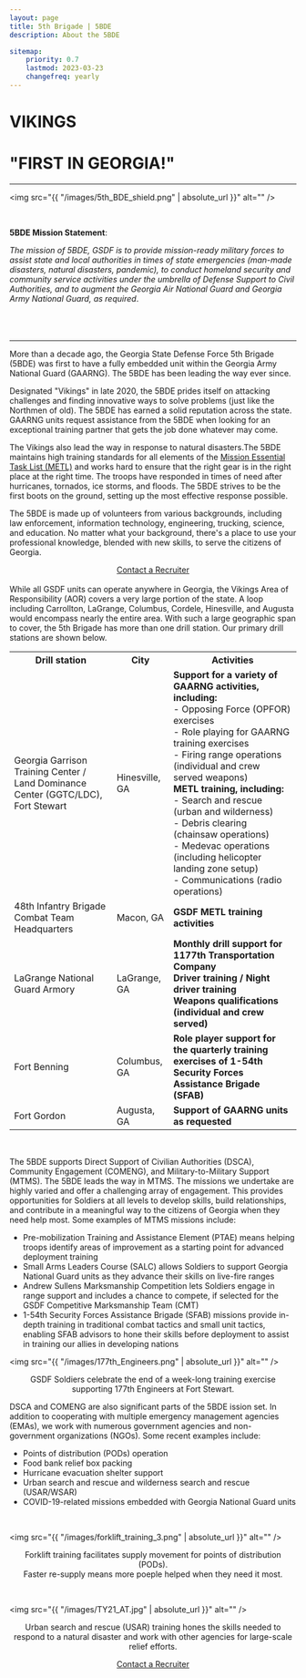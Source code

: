 ```yaml
---
layout: page
title: 5th Brigade | 5BDE
description: About the 5BDE

sitemap:
    priority: 0.7
    lastmod: 2023-03-23
    changefreq: yearly
---
```




# **VIKINGS**
# "FIRST IN GEORGIA!"

---

<span class="image left"><img src="{{ "/images/5th_BDE_shield.png" | absolute_url }}" alt="" /></span>

<br>


**5BDE Mission Statement**:

  *The mission of 5BDE, GSDF is to provide mission-ready military forces to assist state and local authorities in times of state emergencies (man-made disasters, natural disasters, pandemic), to conduct homeland security and community service activities under the umbrella of Defense Support to Civil Authorities, and to augment the Georgia Air National Guard and Georgia Army National Guard, as required*.
<br>
<br>
<br>
<br>

---

More than a decade ago, the Georgia State Defense Force 5th Brigade (5BDE) was first to have a fully embedded unit within the Georgia Army National Guard (GAARNG). The 5BDE has been leading the way ever since.


Designated "Vikings" in late 2020, the 5BDE prides itself on attacking challenges and finding innovative ways to solve problems (just like the Northmen of old). The 5BDE has earned a solid reputation across the state. GAARNG units request assistance from the 5BDE when looking for an exceptional training partner that gets the job done whatever may come.


The Vikings also lead the way in response to natural disasters.The 5BDE maintains high training standards for all elements of the [Mission Essential Task List (METL)](/pages/about/#basic-mission-essential-task-list-bmetl) and works hard to ensure that the right gear is in the right place at the right time. The troops have responded in times of need after hurricanes, tornados, ice storms, and floods. The 5BDE strives to be the first boots on the ground, setting up the most effective response possible.


The 5BDE is made up of volunteers from various backgrounds, including law enforcement, information technology, engineering, trucking, science, and education. No matter what your background, there's a place to use your professional knowledge, blended with new skills, to serve the citizens of Georgia.


<div align="center">
<a href="/pages/join">Contact a Recruiter</a>
</div>
<br>
While all GSDF units can operate anywhere in Georgia, the Vikings Area of Responsibility (AOR) covers a very large portion of the state. A loop including Carrollton, LaGrange, Columbus, Cordele, Hinesville, and Augusta would encompass nearly the entire area. With such a large geographic span to cover, the 5th Brigade has more than one drill station. Our primary drill stations are shown below.




<table>
  <tr>
    <th>Drill station</th>
    <th>City</th>
    <th>Activities</th>
  </tr>
  <tr>
    <td>Georgia Garrison Training Center / Land Dominance Center (GGTC/LDC), Fort Stewart</td>
    <td>Hinesville, GA</td>
    <td><b>Support for a variety of GAARNG activities, including:</b><br>
    - Opposing Force (OPFOR) exercises<br>
    - Role playing for GAARNG training exercises<br>
    - Firing range operations (individual and crew served weapons)<br>
    <b>METL training, including:</b><br>
    - Search and rescue (urban and wilderness)<br>
    - Debris clearing (chainsaw operations)<br>
    - Medevac operations (including helicopter landing zone setup)<br>
    - Communications (radio operations)</td>
  </tr>
  <tr>
    <td>48th Infantry Brigade Combat Team Headquarters</td>
    <td>Macon, GA</td>
    <td><b>GSDF METL training activities</b></td>
  </tr>
  <tr>
    <td>LaGrange National Guard Armory</td>
    <td>LaGrange, GA</td>
    <td><b>Monthly drill support for 1177th Transportation Company</b><br>
    <b>Driver training / Night driver training</b><br>
    <b>Weapons qualifications (individual and crew served)</b><br>
    </td>
  </tr>
  <tr>
    <td>Fort Benning</td>
    <td>Columbus, GA</td>
    <td><b>Role player support for the quarterly training exercises of 1-54th Security Forces Assistance Brigade (SFAB)</b></td>
  </tr>
  <tr>
    <td>Fort Gordon</td>
    <td>Augusta, GA</td>
    <td><b>Support of GAARNG units as requested</b><br>
    </td>
  </tr>
</table>

<br>


The 5BDE supports Direct Support of Civilian Authorities (DSCA), Community Engagement (COMENG), and Military-to-Military Support (MTMS).
The 5BDE leads the way in MTMS. The missions we undertake are highly varied and offer a challenging array of engagement. This provides opportunities for Soldiers at all levels to develop skills, build relationships, and contribute in a meaningful way to the citizens of Georgia when they need help most. Some examples of MTMS missions include:


 - Pre-mobilization Training and Assistance Element (PTAE) means helping troops identify areas of improvement as a starting point for advanced deployment training
 - Small Arms Leaders Course (SALC) allows Soldiers to support Georgia National Guard units as they advance their skills on live-fire ranges
 - Andrew Sullens Marksmanship Competition lets Soldiers engage in range support and includes a chance to compete, if selected for the GSDF Competitive Marksmanship Team (CMT)
 - 1-54th Security Forces Assistance Brigade (SFAB) missions provide in-depth training in traditional combat tactics and small unit tactics, enabling SFAB advisors to hone their skills before deployment to assist in training our allies in developing nations

<span class="image fit"><img src="{{ "/images/177th_Engineers.png" | absolute_url }}" alt="" /></span>
<p style="text-align: center;">GSDF Soldiers celebrate the end of a week-long training exercise supporting 177th Engineers at Fort Stewart.</p>

DSCA and COMENG are also significant parts of the 5BDE ission set. In addition to cooperating with multiple emergency management agencies (EMAs), we work with numerous government agencies and non-government organizations (NGOs). Some recent examples include:

  - Points of distribution (PODs) operation
  - Food bank relief box packing
  - Hurricane evacuation shelter support
  - Urban search and rescue and wilderness search and rescue (USAR/WSAR)
  - COVID-19-related missions embedded with Georgia National Guard units

<br>


<span class="image fit"><img src="{{ "/images/forklift_training_3.png" | absolute_url }}" alt="" /></span>

<p style="text-align: center;">Forklift training facilitates supply movement for points of distribution (PODs).<br>Faster re-supply means more poeple helped when they need it most.</p>

<br>



<span class="image fit"><img src="{{ "/images/TY21_AT.jpg" | absolute_url }}" alt="" /></span>
<p style="text-align: center;">Urban search and rescue (USAR) training hones the skills needed to respond to a natural disaster and work with other agencies for large-scale relief efforts.</p>

<div align="center">
<a href="/pages/join">Contact a Recruiter</a>
</div>

<br>
<br>

